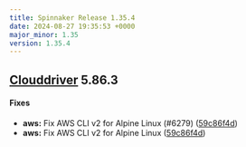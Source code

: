 ```yaml
---
title: Spinnaker Release 1.35.4
date: 2024-08-27 19:35:53 +0000
major_minor: 1.35
version: 1.35.4
---
```


## [Clouddriver](#clouddriver) 5.86.3

#### Fixes

* **aws:**   Fix AWS CLI v2 for Alpine Linux (#6279) ([59c86f4d](https://github.com/spinnaker/clouddriver/commit/59c86f4d6b89d83c34b6590c52e134c30b49dad8))
* **aws:**   Fix AWS CLI v2 for Alpine Linux ([59c86f4d](https://github.com/spinnaker/clouddriver/commit/59c86f4d6b89d83c34b6590c52e134c30b49dad8))
